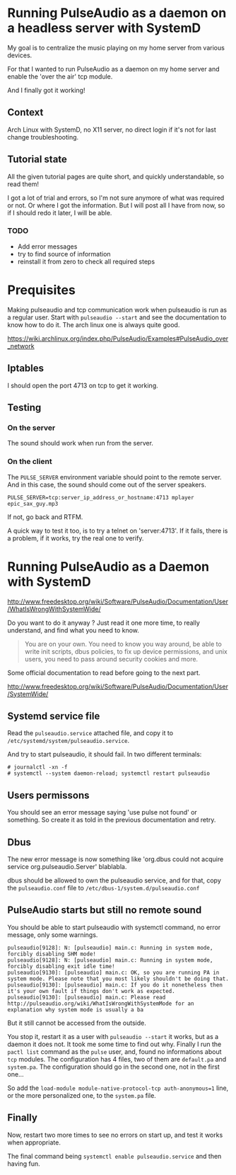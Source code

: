 Running PulseAudio as a daemon on a headless server with SystemD
================================================================


My goal is to centralize the music playing on my home server from various devices.

For that I wanted to run PulseAudio as a daemon on my home server and enable the 'over the air' tcp module.

And I finally got it working!


Context
-------

Arch Linux with SystemD, no X11 server, no direct login if it's not for last change troubleshooting.


Tutorial state
--------------

All the given tutorial pages are quite short, and quickly understandable, so read them!

I got a lot of trial and errors, so I'm not sure anymore of what was required or not. Or where I got the information.
But I will post all I have from now, so if I should redo it later, I will be able.

### TODO ###

* Add error messages
* try to find source of information
* reinstall it from zero to check all required steps



Prequisites
===========

Making pulseaudio and tcp communication work when pulseaudio is run as a regular user.
Start with `pulseaudio --start` and see the documentation to know how to do it. The arch linux one is always quite good.

https://wiki.archlinux.org/index.php/PulseAudio/Examples#PulseAudio_over_network


Iptables
--------

I should open the port 4713 on tcp to get it working.


Testing
-------

### On the server ###

The sound should work when run from the server.


### On the client ###

The `PULSE_SERVER` environment variable should point to the remote server. And in this case, the sound should come out of the server speakers.

    PULSE_SERVER=tcp:server_ip_address_or_hostname:4713 mplayer epic_sax_guy.mp3

If not, go back and RTFM.

A quick way to test it too, is to try a telnet on 'server:4713'.
If it fails, there is a problem, if it works, try the real one to verify.



Running PulseAudio as a Daemon with SystemD
===========================================


http://www.freedesktop.org/wiki/Software/PulseAudio/Documentation/User/WhatIsWrongWithSystemWide/

Do you want to do it anyway ? Just read it one more time, to really understand, and find what you need to know.

> You are on your own.
> You need to know you way around, be able to write init scripts, dbus policies, to fix up device permissions, and unix users, you need to pass around security cookies and more.

Some official documentation to read before going to the next part.

http://www.freedesktop.org/wiki/Software/PulseAudio/Documentation/User/SystemWide/


Systemd service file
--------------------

Read the `pulseaudio.service` attached file, and copy it to `/etc/systemd/system/pulseaudio.service`.

And try to start pulseaudio, it should fail. In two different terminals:

    # journalctl -xn -f
    # systemctl --system daemon-reload; systemctl restart pulseaudio


Users permissons
----------------

You should see an error message saying 'use pulse not found' or something. So create it as told in the previous documentation and retry.




Dbus
----

The new error message is now something like 'org.dbus could not acquire service org.pulseaudio.Server'  blablabla.

dbus should be allowed to own the pulseaudio service, and for that, copy the `pulseaudio.conf` file to  `/etc/dbus-1/system.d/pulseaudio.conf`



PulseAudio starts but still no remote sound
-------------------------------------------


You should be able to start pulseaudio with systemctl command, no error message, only some warnings.

    pulseaudio[9128]: N: [pulseaudio] main.c: Running in system mode, forcibly disabling SHM mode!
    pulseaudio[9128]: N: [pulseaudio] main.c: Running in system mode, forcibly disabling exit idle time!
    pulseaudio[9130]: [pulseaudio] main.c: OK, so you are running PA in system mode. Please note that you most likely shouldn't be doing that.
    pulseaudio[9130]: [pulseaudio] main.c: If you do it nonetheless then it's your own fault if things don't work as expected.
    pulseaudio[9130]: [pulseaudio] main.c: Please read http://pulseaudio.org/wiki/WhatIsWrongWithSystemMode for an explanation why system mode is usually a ba

But it still cannot be accessed from the outside.

You stop it, restart it as a user with `pulseaudio --start` it works, but as a daemon it does not.
It took me some time to find out why. Finally I run the `pactl list` command as the `pulse` user, and, found no informations about `tcp` modules.
The configuration has 4 files, two of them are `default.pa` and `system.pa`. The configuration should go in the second one, not in the first one…

So add the `load-module module-native-protocol-tcp auth-anonymous=1` line, or the more personalized one, to the `system.pa` file.


Finally
-------

Now, restart two more times to see no errors on start up, and test it works when appropriate.

The final command being `systemctl enable pulseaudio.service` and then having fun.


